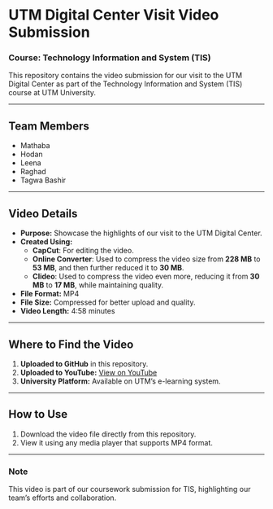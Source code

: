 # UTM Digital Center Visit Video Submission
### **Course:** Technology Information and System (TIS)

This repository contains the video submission for our visit to the UTM Digital Center as part of the Technology Information and System (TIS) course at UTM University.

---

## **Team Members**
- Mathaba
- Hodan
- Leena
- Raghad
- Tagwa Bashir

---

## **Video Details**
- **Purpose:** Showcase the highlights of our visit to the UTM Digital Center.
- **Created Using:**
  - **CapCut**: For editing the video.
  - **Online Converter**: Used to compress the video size from **228 MB** to **53 MB**, and then further reduced it to **30 MB**.
  - **Clideo**: Used to compress the video even more, reducing it from **30 MB** to **17 MB**, while maintaining quality.
- **File Format:** MP4
- **File Size:** Compressed for better upload and quality.
- **Video Length:** 4:58 minutes

---

## **Where to Find the Video**
1. **Uploaded to GitHub** in this repository.
2. **Uploaded to YouTube:** [View on YouTube](https://youtu.be/2ASIofzBHIo?si=mjDNPVRAvZU_TDDP)
3. **University Platform:** Available on UTM’s e-learning system.

---

## **How to Use**
1. Download the video file directly from this repository.
2. View it using any media player that supports MP4 format.

---

### **Note**
This video is part of our coursework submission for TIS, highlighting our team’s efforts and collaboration.
